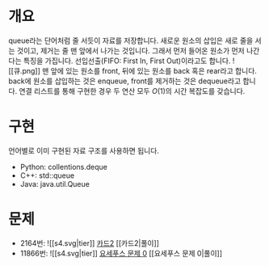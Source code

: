 # 개요
queue라는 단어처럼 줄 서듯이 자료를 저장합니다. 새로운 원소의 삽입은 새로 줄을 서는 것이고, 제거는 줄 맨 앞에서 나가는 것입니다. 그래서 먼저 들어온 원소가 먼저 나간다는 특징을 가집니다. 선입선출(FIFO: First In, First Out)이라고도 합니다.
![[큐.png]]
맨 앞에 있는 원소를 front, 뒤에 있는 원소를 back 혹은 rear라고 합니다. back에 원소를 삽입하는 것은 enqueue, front를 제거하는 것은 dequeue라고 합니다. 연결 리스트를 통해 구현한 경우 두 연산 모두 $O(1)$의 시간 복잡도를 갖습니다.
# 구현
언어별로 이미 구현된 자료 구조를 사용하면 됩니다.
- Python: collentions.deque
- C++: std::queue
- Java: java.util.Queue
# 문제
- 2164번: ![[s4.svg|tier]] [카드2](https://www.acmicpc.net/problem/2164) [[카드2|풀이]]
- 11866번: ![[s4.svg|tier]] [요세푸스 문제 0](https://www.acmicpc.net/problem/11866) [[요세푸스 문제 0|풀이]]